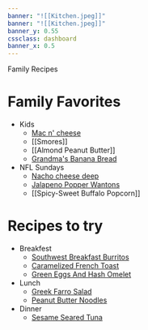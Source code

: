 ```yaml
---
banner: "![[Kitchen.jpeg]]"
banner: "![[Kitchen.jpeg]]"
banner_y: 0.55
cssclass: dashboard
banner_x: 0.5
---
```

<div class="title">Family Recipes</div>

# Family Favorites
- Kids
	- [Mac n' cheese](https://www.allrecipes.com/recipe/218992/impromptu-mac-and-cheese/)
	- [[Smores]]
	- [[Almond Peanut Butter]] 
	- [Grandma's Banana Bread](https://www.allrecipes.com/recipe/23810/grandmas-banana-bread/)
- NFL Sundays
	- [Nacho cheese deep](https://www.allrecipes.com/recipe/72097/fat-boy-nacho-cheese-dip/)
	- [Jalapeno Popper Wantons](https://www.allrecipes.com/recipe/166991/jalapeno-popper-wontons/)
	- [[Spicy-Sweet Buffalo Popcorn]]

# Recipes to try
- Breakfest
	- [Southwest Breakfast Burritos](https://www.allrecipes.com/recipe/214583/southwest-breakfast-burritos/)
	- [Caramelized French Toast](https://www.allrecipes.com/recipe/24571/caramelized-french-toast/)
	- [Green Eggs And Hash Omelet](https://www.allrecipes.com/recipe/259185/green-eggs-and-hash-omelet/)
- Lunch
	- [Greek Farro Salad](https://www.allrecipes.com/recipe/244326/greek-farro-salad/)
	- [Peanut Butter Noodles](https://www.allrecipes.com/recipe/11835/peanut-butter-noodles/)
- Dinner
	- [Sesame Seared Tuna](https://www.allrecipes.com/recipe/71698/sesame-seared-tuna/)
